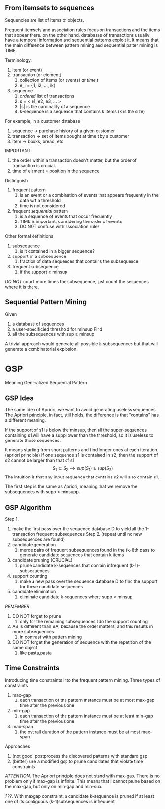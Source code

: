 
## From itemsets to sequences
Sequencies are list of items of objects.

Frequent itemsets and association rules focus on transactions and the items that appear there. on the other hand, databases of transactions usually have a temporal information  and sequential patterns exploit it. It means that the main difference between pattern mining and sequential patter mining is TIME.

Terminology.
1. item (or event)
2. transaction (or element)
	1. collection of items (or events) *at time t*
	2. e_i = {i1, i2, ..., ik}
3. sequence
	1. *ordered* list of transactions
	2. s = < e1, e2, e3, ... >
	3. |s| is the cardinality of a sequence
	4. k-sequence is a sequence that contains k items (k is the size)

For example, in a customer database
1. sequence -> purchase history of a given customer
2. transaction -> set of items bought at time t by a customer
3. item -> books, bread, etc

IMPORTANT.
1. the order within a transaction doesn't matter, but the order of transaction is crucial.
2. time of element = position in the sequence

Distinguish
1. frequent pattern
	1. is an event or a combination of events that appears frequently in the data wrt a threshold
	2. time is not considered
2. frequent *sequential* pattern
	1. is a sequence of events that occur frequently
	2. TIME is important, considering the order of events
	3. DO NOT confuse with association rules

Other formal definitions
1. subsequence
	1. is it contained in a bigger sequence?
2. support of a subsequence
	1. fraction of data sequences that contains the subsequence
3. frequent subsequence
	1. if the support $\geq$ minsup

*DO NOT* count more times the subsequence, just count the sequences where it is there.


## Sequential Pattern Mining
Given
1. a database of sequences
2. a user-specificied threshold for minsup
Find
1. all the subsequences with sup $\geq$ minsup

A trivial approach would generate all possible k-subsequences but that will generate a combinatorial explosion.


# GSP
Meaning Generalized Sequential Pattern

## GSP Idea
The same idea of Apriori, we want to avoid generating useless sequences.
The Apriori principle, in fact, still holds, the difference is that "contains" has a different meaning.

If the support of s1 is below the minsup, then all  the super-sequences containing s1 will have a supp lower than the threshold, so it is useless to generate those sequences.

It means starting from short patterns and find longer ones at each iteration.
(apriori principle) If one sequence s1 is contained in s2, then the support of s2 cannot be larger than that of s1 $$S_1\subseteq S_2 \implies sup(S_1)\geq sup(S_2)$$ The intuition is that any input sequence that contains s2 will also contain s1.

The first step is the same as Apriori, meaning that we remove the subsequences with supp > minsupp.

## GSP Algorithm
Step 1.
1. make the first pass over the sequence database D to yield all the 1-transaction frequent subsequences
Step 2. (repeat until no new subsequences are found)
1. candidate generation
	1. merge pairs of frequent subsequences found in the (k-1)th pass to generate candidate sequences that contain k items
2. candidate pruning (CRUCIAL)
	1. prune candidate k-sequences that contain infrequent (k-1)-subsequences
3. support counting
	1. make a new pass over the sequence database D to find the support for these candidate sequences
4. candidate elimination
	1. eliminate candidate k-sequences where supp < minsup

*REMEMBER*
1. DO NOT forget to prune
	1. only for the remaining subsequences I do the support counting
2. AB is different than BA, because the order matters, and this results in more subsequences
	1. in contrast with pattern mining
3. DO NOT forget the generation of sequence with the repetition of the same object 
	1. like pasta,pasta


## Time Constraints
Introducing time constraints into the frequent pattern mining.
Three types of constraints
1. max-gap
	1. each transaction of the pattern instance must be at most max-gap time after the previous one
2. min-gap
	1. each transaction of the pattern instance must be at least min-gap time after the previous one
3. max-span
	1. the overall duration of the pattern instance must be at most max-span

Approaches
1. (not good) postprocess the discovered patterns with standard gsp
2. (better) use a modified gsp to prune candidates that violate time constraints

*ATTENTION*. The Apriori principle does not stand with max-gap.
There is no problem only if max-gap is infinite. This means that I cannot prune based on the max-gap, but only on min-gap and min-sup.

*???*. With maxgap constraint, a candidate k-sequence is pruned if at least one of its contiguous (k-1)subsequences is infrequent







